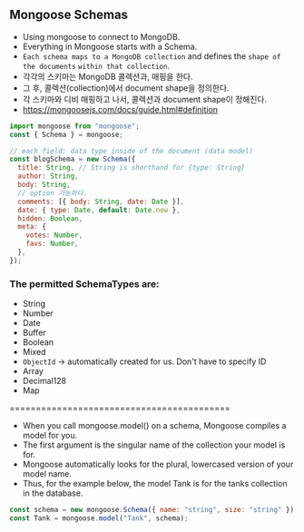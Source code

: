 ## Mongoose Schemas

- Using mongoose to connect to MongoDB.
- Everything in Mongoose starts with a Schema.
- `Each schema maps to a MongoDB collection` and defines the `shape of the documents` `within that collection`.
- 각각의 스키마는 MongoDB 콜렉션과, 매핑을 한다.
- 그 후, 콜렉션(collection)에서 document shape을 정의한다.
- 각 스키마와 디비 매핑하고 나서, 콜렉션과 document shape이 정해진다.
- https://mongoosejs.com/docs/guide.html#definition

```js
import mongoose from "mongoose";
const { Schema } = mongoose;

// each field: data type inside of the document (data model)
const blogSchema = new Schema({
  title: String, // String is shorthand for {type: String}
  author: String,
  body: String,
  // option 가능하다.
  comments: [{ body: String, date: Date }],
  date: { type: Date, default: Date.now },
  hidden: Boolean,
  meta: {
    votes: Number,
    favs: Number,
  },
});
```

### The permitted SchemaTypes are:

- String
- Number
- Date
- Buffer
- Boolean
- Mixed
- `ObjectId` -> automatically created for us. Don't have to specify ID
- Array
- Decimal128
- Map

==========================================

- When you call mongoose.model() on a schema, Mongoose compiles a model for you.
- The first argument is the singular name of the collection your model is for.
- Mongoose automatically looks for the plural, lowercased version of your model name.
- Thus, for the example below, the model Tank is for the tanks collection in the database.

```js
const schema = new mongoose.Schema({ name: "string", size: "string" });
const Tank = mongoose.model("Tank", schema);
```
